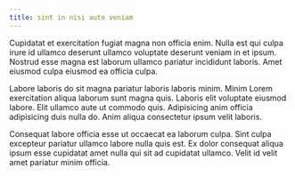 ```yaml
---
title: sint in nisi aute veniam
---
```


Cupidatat et exercitation fugiat magna non officia enim. Nulla est qui culpa irure id ullamco deserunt ullamco voluptate deserunt veniam in et ipsum. Nostrud esse magna est laborum ullamco pariatur incididunt laboris. Amet eiusmod culpa eiusmod ea officia culpa.

Labore laboris do sit magna pariatur laboris laboris minim. Minim Lorem exercitation aliqua laborum sunt magna quis. Laboris elit voluptate eiusmod labore. Elit ullamco aute ut commodo quis. Adipisicing anim officia adipisicing duis nulla do. Anim aliqua consectetur ipsum velit laboris.

Consequat labore officia esse ut occaecat ea laborum culpa. Sint culpa excepteur pariatur ullamco labore nulla quis est. Ex dolor consequat aliqua ipsum esse cupidatat amet nulla qui sit ad cupidatat ullamco. Velit id velit amet pariatur minim officia.